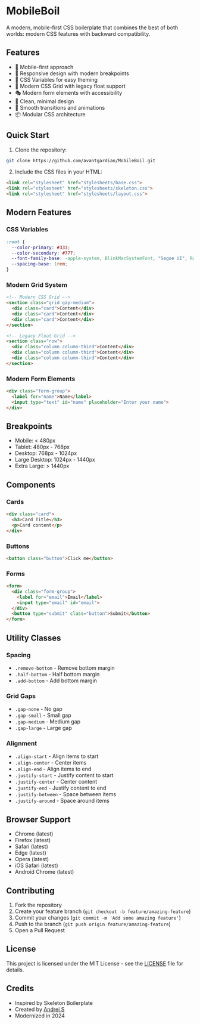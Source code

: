 # MobileBoil

A modern, mobile-first CSS boilerplate that combines the best of both worlds: modern CSS features with backward compatibility.

## Features

- 🎯 Mobile-first approach
- 📱 Responsive design with modern breakpoints
- 🎨 CSS Variables for easy theming
- 📐 Modern CSS Grid with legacy float support
- 🎭 Modern form elements with accessibility
- 🎨 Clean, minimal design
- 🔄 Smooth transitions and animations
- 📦 Modular CSS architecture

## Quick Start

1. Clone the repository:
```bash
git clone https://github.com/avantgardian/MobileBoil.git
```

2. Include the CSS files in your HTML:
```html
<link rel="stylesheet" href="stylesheets/base.css">
<link rel="stylesheet" href="stylesheets/skeleton.css">
<link rel="stylesheet" href="stylesheets/layout.css">
```

## Modern Features

### CSS Variables
```css
:root {
  --color-primary: #333;
  --color-secondary: #777;
  --font-family-base: -apple-system, BlinkMacSystemFont, "Segoe UI", Roboto, sans-serif;
  --spacing-base: 1rem;
}
```

### Modern Grid System
```html
<!-- Modern CSS Grid -->
<section class="grid gap-medium">
  <div class="card">Content</div>
  <div class="card">Content</div>
  <div class="card">Content</div>
</section>

<!-- Legacy Float Grid -->
<section class="row">
  <div class="column column-third">Content</div>
  <div class="column column-third">Content</div>
  <div class="column column-third">Content</div>
</section>
```

### Modern Form Elements
```html
<div class="form-group">
  <label for="name">Name</label>
  <input type="text" id="name" placeholder="Enter your name">
</div>
```

## Breakpoints

- Mobile: < 480px
- Tablet: 480px - 768px
- Desktop: 768px - 1024px
- Large Desktop: 1024px - 1440px
- Extra Large: > 1440px

## Components

### Cards
```html
<div class="card">
  <h3>Card Title</h3>
  <p>Card content</p>
</div>
```

### Buttons
```html
<button class="button">Click me</button>
```

### Forms
```html
<form>
  <div class="form-group">
    <label for="email">Email</label>
    <input type="email" id="email">
  </div>
  <button type="submit" class="button">Submit</button>
</form>
```

## Utility Classes

### Spacing
- `.remove-bottom` - Remove bottom margin
- `.half-bottom` - Half bottom margin
- `.add-bottom` - Add bottom margin

### Grid Gaps
- `.gap-none` - No gap
- `.gap-small` - Small gap
- `.gap-medium` - Medium gap
- `.gap-large` - Large gap

### Alignment
- `.align-start` - Align items to start
- `.align-center` - Center items
- `.align-end` - Align items to end
- `.justify-start` - Justify content to start
- `.justify-center` - Center content
- `.justify-end` - Justify content to end
- `.justify-between` - Space between items
- `.justify-around` - Space around items

## Browser Support

- Chrome (latest)
- Firefox (latest)
- Safari (latest)
- Edge (latest)
- Opera (latest)
- iOS Safari (latest)
- Android Chrome (latest)

## Contributing

1. Fork the repository
2. Create your feature branch (`git checkout -b feature/amazing-feature`)
3. Commit your changes (`git commit -m 'Add some amazing feature'`)
4. Push to the branch (`git push origin feature/amazing-feature`)
5. Open a Pull Request

## License

This project is licensed under the MIT License - see the [LICENSE](LICENSE) file for details.

## Credits

- Inspired by Skeleton Boilerplate
- Created by [Andrei S](https://github.com/avantgardian)
- Modernized in 2024